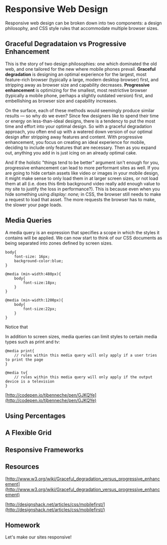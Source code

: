 # Responsive Web Design

Responsive web design can be broken down into two components: a design philosophy, and CSS style rules that accommodate multiple browser sizes.


## Graceful Degradataion vs Progressive Enhancement

This is the story of two design philosophies: one which dominated the old web, and one tailored for the new where mobile phones prevail. **Graceful degradation** is designing an optimal experience for the largest, most feature-rich browser (typically a large, modern desktop browser) first, and stripping away as browser size and capability decreases. **Progressive enhancement** is optimizing for the smallest, most restrictive browser (typically a mobile phone, perhaps a slightly outdated version) first, and embellishing as browser size and capability increases.

On the surface, each of these methods would seemingly produce similar results — so why do we even? Since few designers like to spend their time or energy on less-than-ideal designs, there is a tendency to put the most time and effort into your optimal design. So with a graceful degradation approach, you often end up with a watered down version of our optimal design after stripping away features and content. With progressive enhancement, you focus on creating an ideal experience for mobile, deciding to include only features that are necessary. Then as you expand out, anything you add in is just icing on an already optimal cake.

And if the holistic "things tend to be better" argument isn't enough for you, progressive enhancement can lead to more performant sites as well. If you are going to hide certain assets like video or images in your mobile design, it might make sense to only load them in at larger screen sizes, or not load them at all (i.e. does this 6mb background video really add enough value to my site to justify the loss in performance?). This is because even when you hide something using _display: none;_ in CSS, the browser still needs to make a request to load that asset. The more requests the browser has to make, the slower your page loads.

## Media Queries

A media query is an expression that specifies a scope in which the styles it contains will be applied. We can now start to think of our CSS documents as being separated into zones defined by screen sizes.

	body{
    	font-size: 16px;
        background-color:blue;
    }
    
    @media (min-width:480px){
    	body{
        	font-size:18px;
        }
    }
    
    @media (min-width:1200px){
    	body{
        	font-size:22px;
        }
    }

Notice that
    

In addition to screen sizes, media queries can limit styles to certain media types such as print and tv:

	@media print{
    	// rules within this media query will only apply if a user tries to print the page
    }
    
    @media tv{
    	// rules within this media query will only apply if the output device is a television
    }


[http://codepen.io/tjbenneche/pen/GJKQYe](http://codepen.io/tjbenneche/pen/GJKQYe)

## Using Percentages

## A Flexible Grid

## Responsive Frameworks

## Resources

[http://www.w3.org/wiki/Graceful_degradation_versus_progressive_enhancement](http://www.w3.org/wiki/Graceful_degradation_versus_progressive_enhancement)

[http://designshack.net/articles/css/mobilefirst/](http://designshack.net/articles/css/mobilefirst/)



## Homework

Let's make our sites responsive! 




